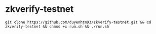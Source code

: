 # zkverify-testnet

```
git clone https://github.com/duyenhtm93/zkverify-testnet.git && cd zkverify-testnet && chmod +x run.sh && ./run.sh
```
